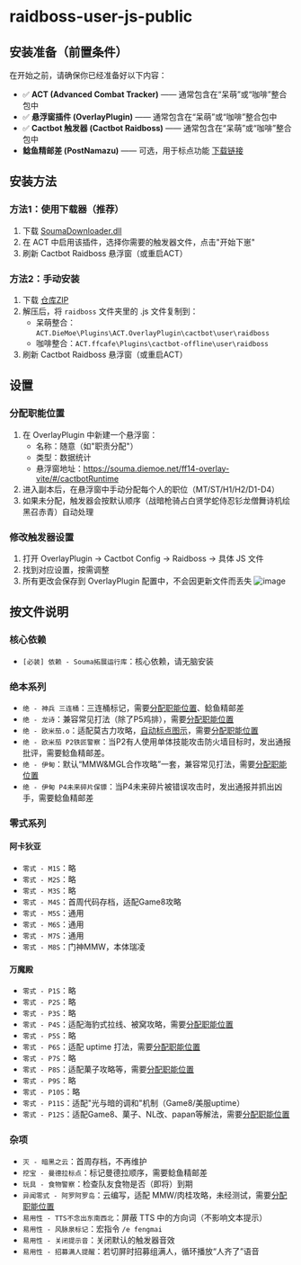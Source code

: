 # raidboss-user-js-public

## 安装准备（前置条件）

在开始之前，请确保你已经准备好以下内容：

- ✅ **ACT (Advanced Combat Tracker)**  —— 通常包含在“呆萌”或“咖啡”整合包中
- ✅ **悬浮窗插件 (OverlayPlugin)** —— 通常包含在“呆萌”或“咖啡”整合包中
- ✅ **Cactbot 触发器 (Cactbot Raidboss)** —— 通常包含在“呆萌”或“咖啡”整合包中
- **鲶鱼精邮差 (PostNamazu)** —— 可选，用于标点功能 [下载链接](https://github.com/Natsukage/PostNamazu/releases)

## 安装方法

### 方法1：使用下载器（推荐）

1. 下载 [SoumaDownloader.dll](https://github.com/Souma-Sumire/SoumaDownloader/releases)
2. 在 ACT 中启用该插件，选择你需要的触发器文件，点击"开始下崽"
3. 刷新 Cactbot Raidboss 悬浮窗（或重启ACT）

### 方法2：手动安装

1. 下载 [仓库ZIP](https://github.com/Souma-Sumire/raidboss-user-js-public/archive/refs/heads/main.zip)
2. 解压后，将 `raidboss` 文件夹里的 .js 文件复制到：
   - 呆萌整合：`ACT.DieMoe\Plugins\ACT.OverlayPlugin\cactbot\user\raidboss`
   - 咖啡整合：`ACT.ffcafe\Plugins\cactbot-offline\user\raidboss`
3. 刷新 Cactbot Raidboss 悬浮窗（或重启ACT）

## 设置

### 分配职能位置

1. 在 OverlayPlugin 中新建一个悬浮窗：
   - 名称：随意（如"职责分配"）
   - 类型：数据统计
   - 悬浮窗地址：<https://souma.diemoe.net/ff14-overlay-vite/#/cactbotRuntime>
2. 进入副本后，在悬浮窗中手动分配每个人的职位（MT/ST/H1/H2/D1-D4）
3. 如果未分配，触发器会按默认顺序（战暗枪骑占白贤学蛇侍忍钐龙僧舞诗机绘黑召赤青）自动处理

### 修改触发器设置

1. 打开 OverlayPlugin → Cactbot Config → Raidboss → 具体 JS 文件
2. 找到对应设置，按需调整
3. 所有更改会保存到 OverlayPlugin 配置中，不会因更新文件而丢失
![image](https://github.com/user-attachments/assets/3efa5c75-e02d-46c2-a987-eaf008c9e039)

## 按文件说明

### 核心依赖

- `[必装] 依赖 - Souma拓展运行库`：核心依赖，请无脑安装

### 绝本系列

- `绝 - 神兵 三连桶`：三连桶标记，需要[分配职能位置](#分配职能位置)、鲶鱼精邮差
- `绝 - 龙诗`：兼容常见打法（除了P5鸡排），需要[分配职能位置](#分配职能位置)
- `绝 - 欧米茄.o`：适配莫古力攻略，[自动标点图示](https://docs.qq.com/doc/DTXZHb1lXcUZ4eXBh)，需要[分配职能位置](#分配职能位置)
- `绝 - 欧米茄 P2铁匠警察`：当P2有人使用单体技能攻击防火墙目标时，发出通报批评，需要鲶鱼精邮差。
- `绝 - 伊甸`：默认“MMW&MGL合作攻略”一套，兼容常见打法，需要[分配职能位置](#分配职能位置)
- `绝 - 伊甸 P4未来碎片保镖`：当P4未来碎片被错误攻击时，发出通报并抓出凶手，需要鲶鱼精邮差

### 零式系列

#### 阿卡狄亚

- `零式 - M1S`：略
- `零式 - M2S`：略
- `零式 - M3S`：略
- `零式 - M4S`：首周代码存档，适配Game8攻略
- `零式 - M5S`：通用
- `零式 - M6S`：通用
- `零式 - M7S`：通用
- `零式 - M8S`：门神MMW，本体瑞凌

#### 万魔殿

- `零式 - P1S`：略
- `零式 - P2S`：略
- `零式 - P3S`：略
- `零式 - P4S`：适配海豹式拉线、被窝攻略，需要[分配职能位置](#分配职能位置)
- `零式 - P5S`：略
- `零式 - P6S`：适配 uptime 打法，需要[分配职能位置](#分配职能位置)
- `零式 - P7S`：略
- `零式 - P8S`：适配菓子攻略等，需要[分配职能位置](#分配职能位置)
- `零式 - P9S`：略
- `零式 - P10S`：略
- `零式 - P11S`：适配"光与暗的调和"机制（Game8/美服uptime）
- `零式 - P12S`：适配Game8、菓子、NL改、papan等解法，需要[分配职能位置](#分配职能位置)

### 杂项

- `灭 - 暗黑之云`：首周存档，不再维护
- `挖宝 - 曼德拉标点`：标记曼德拉顺序，需要鲶鱼精邮差
- `玩具 - 食物警察`：检查队友食物是否（即将）到期
- `异闻零式 - 阿罗阿罗岛`：云编写，适配 MMW/肉桂攻略，未经测试，需要[分配职能位置](#分配职能位置)
- `易用性 - TTS不念出东南西北`：屏蔽 TTS 中的方向词（不影响文本提示）
- `易用性 - 风脉泉标记`：宏指令 `/e fengmai`
- `易用性 - 关闭提示音`：关闭默认的触发器音效
- `易用性 - 招募满人提醒`：若切屏时招募组满人，循环播放“人齐了”语音
